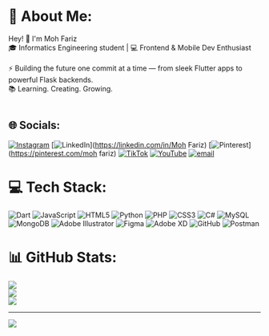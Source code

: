 # 💫 About Me:
Hey! 👋 I'm Moh Fariz<br>🎓 Informatics Engineering student | 💻 Frontend & Mobile Dev Enthusiast<br><br>⚡ Building the future one commit at a time — from sleek Flutter apps to powerful Flask backends.<br>📚 Learning. Creating. Growing.<br><br>


## 🌐 Socials:
[![Instagram](https://img.shields.io/badge/Instagram-%23E4405F.svg?logo=Instagram&logoColor=white)](https://instagram.com/Mochfarriiiz88@gmail.com) [![LinkedIn](https://img.shields.io/badge/LinkedIn-%230077B5.svg?logo=linkedin&logoColor=white)](https://linkedin.com/in/Moh Fariz) [![Pinterest](https://img.shields.io/badge/Pinterest-%23E60023.svg?logo=Pinterest&logoColor=white)](https://pinterest.com/moh fariz) [![TikTok](https://img.shields.io/badge/TikTok-%23000000.svg?logo=TikTok&logoColor=white)](https://tiktok.com/@mochfarriiiz88) [![YouTube](https://img.shields.io/badge/YouTube-%23FF0000.svg?logo=YouTube&logoColor=white)](https://youtube.com/@mohfariz88) [![email](https://img.shields.io/badge/Email-D14836?logo=gmail&logoColor=white)](mailto:mohfariz88@gmail.com) 

# 💻 Tech Stack:
![Dart](https://img.shields.io/badge/dart-%230175C2.svg?style=for-the-badge&logo=dart&logoColor=white) ![JavaScript](https://img.shields.io/badge/javascript-%23323330.svg?style=for-the-badge&logo=javascript&logoColor=%23F7DF1E) ![HTML5](https://img.shields.io/badge/html5-%23E34F26.svg?style=for-the-badge&logo=html5&logoColor=white) ![Python](https://img.shields.io/badge/python-3670A0?style=for-the-badge&logo=python&logoColor=ffdd54) ![PHP](https://img.shields.io/badge/php-%23777BB4.svg?style=for-the-badge&logo=php&logoColor=white) ![CSS3](https://img.shields.io/badge/css3-%231572B6.svg?style=for-the-badge&logo=css3&logoColor=white) ![C#](https://img.shields.io/badge/c%23-%23239120.svg?style=for-the-badge&logo=csharp&logoColor=white) ![MySQL](https://img.shields.io/badge/mysql-4479A1.svg?style=for-the-badge&logo=mysql&logoColor=white) ![MongoDB](https://img.shields.io/badge/MongoDB-%234ea94b.svg?style=for-the-badge&logo=mongodb&logoColor=white) ![Adobe Illustrator](https://img.shields.io/badge/adobe%20illustrator-%23FF9A00.svg?style=for-the-badge&logo=adobe%20illustrator&logoColor=white) ![Figma](https://img.shields.io/badge/figma-%23F24E1E.svg?style=for-the-badge&logo=figma&logoColor=white) ![Adobe XD](https://img.shields.io/badge/Adobe%20XD-470137?style=for-the-badge&logo=Adobe%20XD&logoColor=#FF61F6) ![GitHub](https://img.shields.io/badge/github-%23121011.svg?style=for-the-badge&logo=github&logoColor=white) ![Postman](https://img.shields.io/badge/Postman-FF6C37?style=for-the-badge&logo=postman&logoColor=white)
# 📊 GitHub Stats:
![](https://github-readme-stats.vercel.app/api?username=Mohfarriiiz88&theme=shadow_blue&hide_border=false&include_all_commits=true&count_private=true)<br/>
![](https://nirzak-streak-stats.vercel.app/?user=Mohfarriiiz88&theme=shadow_blue&hide_border=false)<br/>
![](https://github-readme-stats.vercel.app/api/top-langs/?username=Mohfarriiiz88&theme=shadow_blue&hide_border=false&include_all_commits=true&count_private=true&layout=compact)

---
[![](https://visitcount.itsvg.in/api?id=Mohfarriiiz88&icon=0&color=0)](https://visitcount.itsvg.in)

<!-- Proudly created with GPRM ( https://gprm.itsvg.in ) -->

